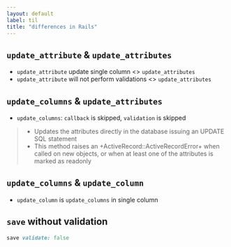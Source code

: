 ```yaml
---
layout: default
label: til
title: "differences in Rails"
---
```


## `update_attribute` & `update_attributes`
- `update_attribute` update single column <> `update_attributes`
- `update_attribute` will not perform validations <> `update_attributes`
## `update_columns` & `update_attributes`
- `update_columns`: `callback` is skipped, `validation` is skipped
> + Updates the attributes directly in the database issuing an UPDATE SQL statement
> + This method raises an +ActiveRecord::ActiveRecordError+ when called on new objects, or when at least one of the attributes is marked as readonly
## `update_columns` & `update_column`
- `update_column` is `update_columns` in single column
## `save` without validation
```ruby
save validate: false
```

